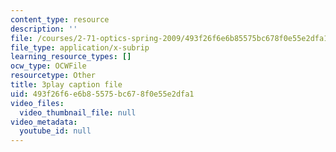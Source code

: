 ```yaml
---
content_type: resource
description: ''
file: /courses/2-71-optics-spring-2009/493f26f6e6b85575bc678f0e55e2dfa1_8WXUYdXNFy8.vtt
file_type: application/x-subrip
learning_resource_types: []
ocw_type: OCWFile
resourcetype: Other
title: 3play caption file
uid: 493f26f6-e6b8-5575-bc67-8f0e55e2dfa1
video_files:
  video_thumbnail_file: null
video_metadata:
  youtube_id: null
---
```

